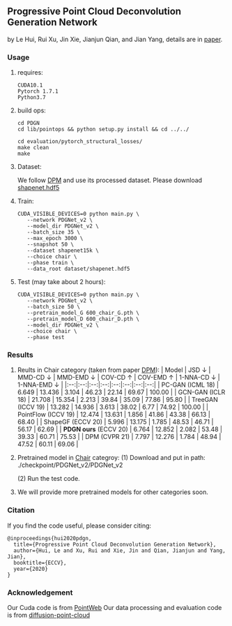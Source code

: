 ## Progressive Point Cloud Deconvolution Generation Network

by Le Hui, Rui Xu, Jin Xie, Jianjun Qian, and  Jian Yang, details are in [paper]( https://www.ecva.net/papers/eccv_2020/papers_ECCV/papers/123600392.pdf).

### Usage

1. requires:

   ```
   CUDA10.1
   Pytorch 1.7.1
   Python3.7
   ```

2. build ops:

   ```
   cd PDGN
   cd lib/pointops && python setup.py install && cd ../../
   
   cd evaluation/pytorch_structural_losses/
   make clean
   make
   ```

3. Dataset:

   We follow [DPM](https://github.com/luost26/diffusion-point-cloud) and use its processed dataset.
   Please download [shapenet.hdf5](https://drive.google.com/drive/folders/1Su0hCuGFo1AGrNb_VMNnlF7qeQwKjfhZ)
   

4. Train:

   ```
   CUDA_VISIBLE_DEVICES=0 python main.py \
      --network PDGNet_v2 \
      --model_dir PDGNet_v2 \
      --batch_size 35 \
      --max_epoch 3000 \
      --snapshot 50 \
      --dataset shapenet15k \
      --choice chair \
      --phase train \
      --data_root dataset/shapenet.hdf5
   ```

5. Test (may take about 2 hours):
   
   ```
   CUDA_VISIBLE_DEVICES=0 python main.py \
      --network PDGNet_v2 \
      --batch_size 50 \
      --pretrain_model_G 600_chair_G.pth \
      --pretrain_model_D 600_chair_D.pth \
      --model_dir PDGNet_v2 \
      --choice chair \
      --phase test
   ```

### Results
1. Reults in Chair category (taken from paper [DPM](https://arxiv.org/pdf/2103.01458.pdf)):
   | Model | JSD $\downarrow$ | MMD-CD $\downarrow$ | MMD-EMD $\downarrow$ | COV-CD $\uparrow$ | COV-EMD $\uparrow$ | 1-NNA-CD $\downarrow$ | 1-NNA-EMD $\downarrow$ |
   |:--:|:--:|:--:|:--:|:--:|:--:|:--:|:--:|
   | PC-GAN (ICML 18) | 6.649 | 13.436 | 3.104 | 46.23 | 22.14 | 69.67 | 100.00 |
   | GCN-GAN (ICLR 18) | 21.708 | 15.354 | 2.213 | 39.84 | 35.09 | 77.86 | 95.80 |
   | TreeGAN (ICCV 19) | 13.282 | 14.936 | 3.613 | 38.02 | 6.77 | 74.92 | 100.00 |
   | PointFlow (ICCV 19) | 12.474 | 13.631 | 1.856 | 41.86 | 43.38 | 66.13 | 68.40 |
   | ShapeGF (ECCV 20) | 5.996 | 13.175 | 1.785 | 48.53 | 46.71 | 56.17 | 62.69 |
   | **PDGN ours** (ECCV 20) | 6.764 | 12.852 | 2.082 | 53.48 | 39.33 | 60.71 | 75.53 |
   | DPM (CVPR 21) | 7.797 | 12.276 | 1.784 | 48.94 | 47.52 | 60.11 | 69.06 |

2. Pretrained model in [Chair](https://drive.google.com/drive/folders/1V3NE5Xt__UI4EpgEPcbfb7qVfdalPM_k?usp=sharing) categroy:
   (1) Download and put in path: ./checkpoint/PDGNet_v2/PDGNet_v2
   
   (2) Run the test code.

3. We will provide more pretrained models for other categories soon.

### Citation

If you find the code useful, please consider citing:

```
@inproceedings{hui2020pdgn,
  title={Progressive Point Cloud Deconvolution Generation Network},
  author={Hui, Le and Xu, Rui and Xie, Jin and Qian, Jianjun and Yang, Jian},
  booktitle={ECCV},
  year={2020}
}
```

### Acknowledgement

Our Cuda code is from [PointWeb](https://github.com/hszhao/PointWeb)
Our data processing and evaluation code is from [diffusion-point-cloud](https://github.com/luost26/diffusion-point-cloud)
